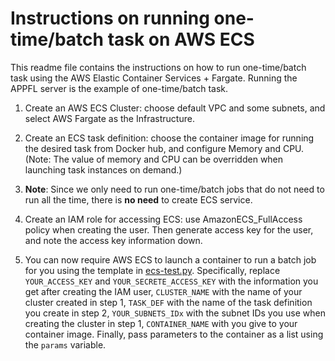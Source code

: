 # Instructions on running one-time/batch task on AWS ECS 
This readme file contains the instructions on how to run one-time/batch task using the AWS Elastic Container Services + Fargate. Running the APPFL server is the example of one-time/batch task.

1. Create an AWS ECS Cluster: choose default VPC and some subnets, and select AWS Fargate as the Infrastructure.

2. Create an ECS task definition: choose the container image for running the desired task from Docker hub, and configure Memory and CPU. (Note: The value of memory and CPU can be overridden when launching task instances on demand.)

3. **Note**: Since we only need to run one-time/batch jobs that do not need to run all the time, there is **no need** to create ECS service.

4. Create an IAM role for accessing ECS: use AmazonECS_FullAccess policy when creating the user. Then generate access key for the user, and note the access key information down.

5. You can now require AWS ECS to launch a container to run a batch job for you using the template in [ecs-test.py](ecs-test.py). Specifically, replace `YOUR_ACCESS_KEY` and `YOUR_SECRETE_ACCESS_KEY` with the information you get after creating the IAM user, `CLUSTER_NAME` with the name of your cluster created in step 1, `TASK_DEF` with the name of the task definition you create in step 2, `YOUR_SUBNETS_IDx` with the subnet IDs you use when creating the cluster in step 1, `CONTAINER_NAME` with you give to your container image. Finally, pass parameters to the container as a list using the `params` variable.